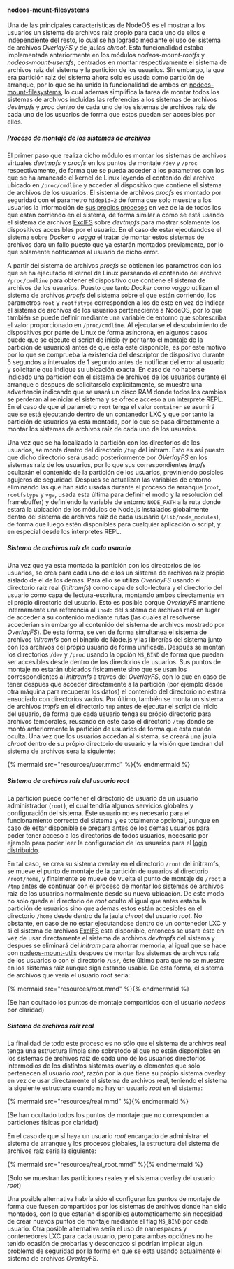 #### nodeos-mount-filesystems

Una de las principales caracteristicas de NodeOS es el mostrar a los usuarios un
sistema de archivos raiz propio para cada uno de ellos e independiente del resto,
lo cual se ha logrado mediante el uso del sistema de archivos *OverlayFS* y de
jaulas *chroot*. Esta funcionalidad estaba implementada anteriormente en los
módulos *nodeos-mount-rootfs* y *nodeos-mount-usersfs*, centrados en montar
respectivamente el sistema de archivos raiz del sistema y la partición de los
usuarios. Sin embargo, la que era partición raiz del sistema ahora solo es usada
como partición de arranque, por lo que se ha unido la funcionalidad de ambos en
[nodeos-mount-filesystems](https://github.com/piranna/nodeos-mount-filesystems),
lo cual ademas simplifica la tarea de montar todos los sistemas de archivos
incluidas las referencias a los sistemas de archivos *devtmpfs* y *proc* dentro
de cada uno de los sistemas de archivos raiz de cada uno de los usuarios de
forma que estos puedan ser accesibles por ellos.

##### Proceso de montaje de los sistemas de archivos

El primer paso que realiza dicho módulo es montar los sistemas de archivos
virtuales *devtmpfs* y *procfs* en los puntos de montaje `/dev` y `/proc`
respectivamente, de forma que se pueda acceder a los parametros con los que se
ha arrancado el kernel de Linux leyendo el contenido del archivo ubicado en
`/proc/cmdline` y acceder al dispositivo que contiene el sistema de archivos
de los usuarios. El sistema de archivos *procfs* es montado por seguridad con el
parametro `hidepid=2` de forma que solo muestre a los usuarios la información de
[sus propios procesos](http://www.cyberciti.biz/faq/linux-hide-processes-from-other-users)
en vez de la de todos los que estan corriendo en el sistema, de forma similar a
como se está usando el sistema de archivos [ExclFS](ExclFS.md) sobre
*devtmpfs* para mostrar solamente los dispositivos accesibles por el usuario. En
el caso de estar ejecutandose el sistema sobre *Docker* o *vagga* el tratar de
montar estos sistemas de archivos dara un fallo puesto que ya estarán montados
previamente, por lo que solamente notificamos al usuario de dicho error.

A partir del sistema de archivos *procfs* se obtienen los parametros con los que
se ha ejecutado el kernel de Linux parseando el contenido del archivo
`/proc/cmdline` para obtener el dispositivo que contiene el sistema de archivos
de los usuarios. Puesto que tanto *Docker* como *vagga* utilizan el sistema de
archivos *procfs* del sistema sobre el que están corriendo, los parametros
`root` y `rootfstype` corresponden a los de este en vez de indicar el sistema de
archivos de los usuarios perteneciente a NodeOS, por lo que también se puede
definir mediante una variable de entorno que sobrescriba el valor proporcionado
en `/proc/cmdline`. Al ejecutarse el descubrimiento de dispositivos por parte de
Linux de forma asíncrona, en algunos casos puede que se ejecute el script de
inicio (y por tanto el montaje de la partición de usuarios) antes de que esta
esté disponible, es por este motivo por lo que se comprueba la existencia del
descriptor de dispositivo durante 5 segundos a intervalos de 1 segundo antes de
notificar del error al usuario y solicitarle que indique su ubicación exacta. En
caso de no haberse indicado una partición con el sistema de archivos de los
usuarios durante el arranque o despues de solicitarselo explicitamente, se
muestra una advertencia indicando que se usará un disco RAM donde todos los
cambios se perderan al reiniciar el sistema y se ofrece acceso a un interprete
REPL. En el caso de que el parametro `root` tenga el valor `container` se
asumirá que se está ejecutando dentro de un contanedor LXC y que por tanto la
partición de usuarios ya está montada, por lo que se pasa directamente a montar
los sistemas de archivos raíz de cada uno de los usuarios.

Una vez que se ha localizado la partición con los directorios de los usuarios,
se monta dentro del directorio `/tmp` del initram. Esto es así puesto que dicho
directorio será usado posteriormente por *OVerlayFS* en los sistemas raíz de los
usuarios, por lo que sus correspondientes *tmpfs* ocultarán el contenido de la
partición de los usuarios, previniendo posibles agujeros de seguridad. Después
se actualízan las variables de entorno eliminando las que han sido usadas
durante el proceso de arranque (`root`, `rootfstype` y `vga`, usada esta última
para definir el modo y la resolución del framebuffer) y definiendo la variable
de entorno `NODE_PATH` a la ruta donde estará la ubicación de los módulos de
Node.js instalados globalmente dentro del sistema de archivos raiz de cada
ususario (`/lib/node_modules`), de forma que luego estén disponibles para
cualquier aplicación o script, y en especial desde los interpretes REPL.

##### Sistema de archivos raíz de cada usuario

Una vez que ya esta montada la partición con los directorios de los usuarios, se
crea para cada uno de ellos un sistema de archivos raíz própio aislado de el de
los demas. Para ello se utiliza *OverlayFS* usando el directorio raiz real
(*initramfs*) como capa de solo-lectura y el directorio del usuario como capa de
lectura-escritura, montando ambos directamente en el própio directorio del
usuario. Esto es posible porque *OverlayFS* mantiene internamente una referencia
al `inodo` del sistema de archivos real en lugar de acceder a su contenido
mediante rutas (las cuales al resolverse accederian sin embargo al contenido del
sistema de archivos mostrado por *OverlayFS*). De esta forma, se ven de forma
simultanea el sistema de archivos *initramfs* con el binario de Node.js y las
librerías del sistema junto con los archivos del própio usuario de forma
unificada. Después se montan los directorios `/dev` y `/proc` usando la opción
`MS_BIND` de forma que puedan ser accesibles desde dentro de los directorios de
usuarios. Sus puntos de montaje no estarán ubicados físicamente sino que se usan
los correspondientes al *initramfs* a traves del *OverlayFS*, con lo que en caso
de tener despues que acceder directamente a la partición (por ejemplo desde otra
máquina para recuperar los datos) el contenído del directorio no estará
ensuciado con directorios vacios. Por último, también se monta un sistema de
archivos *tmpfs* en el directorio `tmp` antes de ejecutar el script de inicio
del usuario, de forma que cada usuario tenga su própio directorio para archivos
temporales, reusando en este caso el directorio `/tmp` donde se montó
anteriormente la partición de usuarios de forma que esta queda oculta. Una vez
que los usuarios accedan al sistema, se creará una jaula *chroot* dentro de su
própio directorio de usuario y la visión que tendran del sistema de archivos
sera la siguiente:

{% mermaid src="resources/user.mmd" %}{% endmermaid %}

##### Sistema de archivos raíz del usuario *root*

La partición puede contener el directorio de usuario de un usuario administrador
(`root`), el cual tendría algunos servicios globales y configuración del sistema.
Este usuario no es necesario para el funcionamiento correcto del sistema y es
totalmente opcional, aunque en caso de estar disponible se prepara antes de los
demas usuarios para poder tener acceso a los directorios de todos usuarios,
necesario por ejemplo para poder leer la configuración de los usuarios para el
[login distribuido](logon.md).

En tal caso, se crea su sistema overlay en el directorio `/root` del initramfs,
se mueve el punto de montaje de la partición de usuarios al directorio
`/root/home`, y finalmente se mueve de vuelta el punto de montaje de `/root` a
`/tmp` antes de continuar con el proceso de montar los sistemas de archivos raiz
de los usuarios normalmente desde su nueva ubicación. De este modo no solo queda
el directorio de *root* oculto al igual que antes estaba la partición de
usuarios sino que ademas estos están accesibles en el directorio `/home` desde
dentro de la jaula *chroot* del usuario *root*. No obstante, en caso de no estar
ejecutandose dentro de un contenedor LXC y si el sistema de archivos
[ExclFS](ExclFS.md) esta disponible, entonces se usara éste en vez de usar
directamente el sistema de archivos *devtmpfs* del sistema y despues se
eliminará del *initram* para ahorrar memoria, al igual que se hace con
[nodeos-mount-utils](nodeos-mount-utils.md) despues de montar los sistemas de
archivos raíz de los usuarios o con el directorio `/usr`, éste último para que
no se muestre en los sistemas raíz aunque siga estando usable. De esta forma, el
sistema de archivos que veria el usuario *root* seria:

{% mermaid src="resources/root.mmd" %}{% endmermaid %}

(Se han ocultado los puntos de montaje compartidos con el usuario *nodeos* por
claridad)

##### Sistema de archivos raíz real

La finalidad de todo este proceso es no sólo que el sistema de archivos real
tenga una estructura límpia sino sobretodo el que no estén disponibles en los
sistemas de archivos raíz de cada uno de los usuarios directorios intermedios de
los distíntos sistemas overlay o elementos que sólo pertenecen al usuario *root*,
razón por la que tiene su própio sistema overlay en vez de usar directamente el
sistema de archivos real, teniendo el sistema la siguiente estructura cuando no
hay un usuario *root* en el sistema:

{% mermaid src="resources/real.mmd" %}{% endmermaid %}

(Se han ocultado todos los puntos de montaje que no corresponden a particiones
físicas por claridad)

En el caso de que sí haya un usuario *root* encargado de administrar el sistema
de arranque y los procesos globales, la estructura del sistema de archivos raíz
seria la siguiente:

{% mermaid src="resources/real_root.mmd" %}{% endmermaid %}

(Solo se muestran las particiones reales y el sistema overlay del usuario *root*)

Una posible alternativa habría sido el configurar los puntos de montaje de forma
que fuesen compartidos por los sistemas de archivos donde han sido montados, con
lo que estarían disponibles automaticamente sin necesidad de crear nuevos puntos
de montaje mediante el flag `MS_BIND` por cada usuario. Otra posible alternativa
sería el uso de namespaces y contenedores LXC para cada usuario, pero para ambas
opciónes no he tenido ocasión de probarlas y desconozco si podrían implicar
algun problema de seguridad por la forma en que se esta usando actualmente el
sistema de archivos *OverlayFS*.
